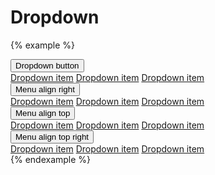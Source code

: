 # Dropdown

{% example %}
<div class="dropdown">
  <button type="button" class="button button-contained" data-toggle="dropdown">Dropdown button</button>
  <div class="dropdown-menu">
    <a class="dropdown-menu-item" href="#">Dropdown item</a>
    <a class="dropdown-menu-item" href="#">Dropdown item</a>
    <a class="dropdown-menu-item" href="#">Dropdown item</a>
  </div>
</div>
<div class="dropdown" data-controller="dropdown">
  <button type="button" class="button button-contained" data-toggle="dropdown">Menu align right</button>
  <div class="dropdown-menu dropdown-menu-right">
    <a class="dropdown-menu-item" href="#">Dropdown item</a>
    <a class="dropdown-menu-item" href="#">Dropdown item</a>
    <a class="dropdown-menu-item" href="#">Dropdown item</a>
  </div>
</div>
<div class="dropdown" data-controller="dropdown">
  <button type="button" class="button button-contained" data-toggle="dropdown">Menu align top</button>
  <div class="dropdown-menu dropdown-menu-top">
    <a class="dropdown-menu-item" href="#">Dropdown item</a>
    <a class="dropdown-menu-item" href="#">Dropdown item</a>
    <a class="dropdown-menu-item" href="#">Dropdown item</a>
  </div>
</div>
<div class="dropdown" data-controller="dropdown">
  <button type="button" class="button button-contained" data-toggle="dropdown">Menu align top right</button>
  <div class="dropdown-menu dropdown-menu-top dropdown-menu-right">
    <a class="dropdown-menu-item" href="#">Dropdown item</a>
    <a class="dropdown-menu-item" href="#">Dropdown item</a>
    <a class="dropdown-menu-item" href="#">Dropdown item</a>
  </div>
</div>
{% endexample %}
